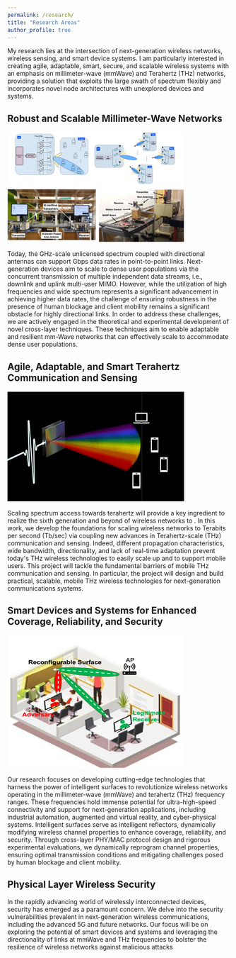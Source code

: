 ```yaml
---
permalink: /research/
title: "Research Areas"
author_profile: true
---
```

My research lies at the intersection of next-generation wireless networks, wireless
sensing, and smart device systems. I am particularly interested in creating agile, adaptable, smart, secure, and
scalable wireless systems with an emphasis on millimeter-wave (mmWave) and Terahertz (THz) networks,
providing a solution that exploits the large swath of spectrum flexibly and incorporates novel
node architectures with unexplored devices and systems. 

## Robust and Scalable Millimeter-Wave Networks
<div class="pull-right"></div> <img align="right;" src="../images/MU_mmWave.png" width="400" height="250"> 

Today, the GHz-scale unlicensed spectrum coupled with directional antennas can support Gbps data
rates in point-to-point links. Next-generation devices aim to scale to dense user populations via the
concurrent transmission of multiple independent data streams, i.e., downlink and uplink multi-user
MIMO. However, while the utilization of high frequencies and wide spectrum represents a significant advancement in achieving higher data rates, 
the challenge of ensuring robustness in the presence of human blockage and client mobility remains a significant obstacle for highly directional links. 
In order to address these challenges, we are actively engaged in the theoretical and experimental development of novel cross-layer techniques. 
These techniques aim to enable adaptable and resilient mm-Wave networks that can effectively scale to accommodate dense user populations.


## Agile, Adaptable, and Smart Terahertz Communication and Sensing 
<div class="pull-right"></div> <img align=" right;" src="../images/MU_THz.png" width="400" height="250">

Scaling spectrum access towards terahertz will provide a key ingredient to realize the sixth generation
and beyond of wireless networks to . In this work, we develop the foundations for scaling wireless networks to
Terabits per second (Tb/sec) via coupling new advances in Terahertz-scale (THz) communication and
sensing. Indeed, different propagation characteristics, wide bandwidth, directionality, and lack of real-time adaptation prevent today's THz wireless technologies to easily scale up and to support mobile users. This project will tackle the fundamental barriers of 
mobile THz communication and sensing. In particular, the project will design and build practical, scalable, mobile THz wireless technologies for next-generation communications systems. 

## Smart Devices and Systems for Enhanced Coverage, Reliability, and Security
<!-- <div class="pull-right"> <img align="right;" src="../images/Smartsurfaces_Security.png" width="400" height="300"> -->
<!-- <img style="float: right;" src="../images/Smartsurfaces_Security.png" width="400" height="300"> -->
<div class="pull-right"><img src="../images/Smartsurfaces_Security.png" width="400" height="300"/></div>
  
Our research focuses on developing cutting-edge technologies that harness the power of intelligent surfaces to revolutionize wireless networks operating in the millimeter-wave (mmWave) and terahertz (THz) frequency ranges. 
These frequencies hold immense potential for ultra-high-speed connectivity and support for next-generation applications, including industrial automation, augmented and virtual reality, and cyber-physical systems.
Intelligent surfaces serve as intelligent reflectors, dynamically modifying wireless channel properties to enhance coverage, reliability, and security. Through cross-layer PHY/MAC protocol design and rigorous experimental evaluations, we dynamically 
reprogram channel properties, ensuring optimal transmission conditions and mitigating challenges posed by human blockage and client mobility.

## Physical Layer Wireless Security 
In the rapidly advancing world of wirelessly interconnected devices, security has emerged as a paramount concern. 
We delve into the security vulnerabilities prevalent in next-generation wireless communications, including the advanced 5G and future networks. 
Our focus will be on exploring the potential of smart devices and systems and leveraging the directionality of links at mmWave and THz frequencies to bolster the resilience of wireless networks against malicious attacks
